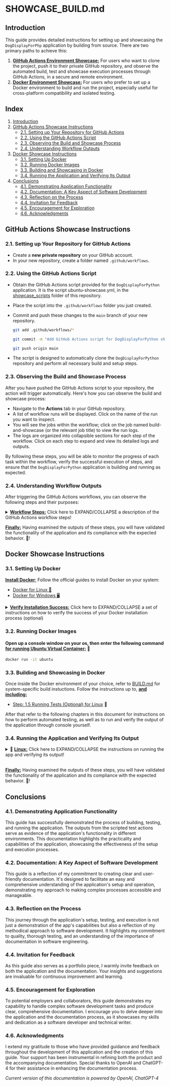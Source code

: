 # SHOWCASE_BUILD.md

## Introduction
This guide provides detailed instructions for setting up and showcasing the `DogDisplayForPhp` application by building from source. There are two primary paths to achieve this: 
1. [**GitHub Actions Environment Showcase:**](#github-actions-instructions) For users who want to clone the project, push it to their private GitHub repository, and observe the automated build, test and showcase execution processes through GitHub Actions, in a secure and remote environment.
2. [**Docker Environment Showcase:**](#docker-instructions) For users who prefer to set up a Docker environment to build and run the project, especially useful for cross-platform compatibility and isolated testing.

## Index
1. [Introduction](#introduction)
2. [GitHub Actions Showcase Instructions](#github-actions-showcase-instructions)
   - [2.1. Setting up Your Repository for GitHub Actions](#21-setting-up-your-repository-for-github-actions)
   - [2.2. Using the GitHub Actions Script](#22-using-the-github-actions-script)
   - [2.3. Observing the Build and Showcase Process](#23-observing-the-build-and-showcase-process)
   - [2.4. Understanding Workflow Outputs](#24-understanding-workflow-outputs)
3. [Docker Showcase Instructions](#docker-showcase-instructions)
   - [3.1. Setting Up Docker](#31-setting-up-docker)
   - [3.2. Running Docker Images](#32-running-docker-images)
   - [3.3. Building and Showcasing in Docker](#33-building-and-showcasing-in-docker)
   - [3.4. Running the Application and Verifying Its Output](#34-running-the-application-and-verifying-its-output)
4. [Conclusions](#conclusions)
   - [4.1. Demonstrating Application Functionality](#41-demonstrating-application-functionality)
   - [4.2. Documentation: A Key Aspect of Software Development](#42-documentation-a-key-aspect-of-software-development)
   - [4.3. Reflection on the Process](#43-reflection-on-the-process)
   - [4.4. Invitation for Feedback](#44-invitation-for-feedback)
   - [4.5. Encouragement for Exploration](#45-encouragement-for-exploration)
   - [4.6. Acknowledgments](#46-acknowledgments)


## GitHub Actions Showcase Instructions
### 2.1. Setting up Your Repository for GitHub Actions
- Create a **new private repository** on your GitHub account.
- In your new repository, create a folder named `.github/workflows`.

### 2.2. Using the GitHub Actions Script
- Obtain the GitHub Actions script provided for the `DogDisplayForPython` application. It is the script ubuntu-showcase.yml, in the [showcase_scripts](/showcase_scripts/) folder of this repository.
- Place the script into the `.github/workflows` folder you just created.
- Commit and push these changes to the `main` branch of your new repository. 
    ```bash
    git add .github/workflows/*
    ```
    ```bash
    git commit -m "Add GitHub Actions script for DogDisplayForPython showcase"
    ```
    
    ```bash
    git push origin main
    ```
- The script is designed to automatically clone the `DogDisplayForPython` repository and perform all necessary build and setup steps.


### 2.3. Observing the Build and Showcase Process
After you have pushed the GitHub Actions script to your repository, the action will trigger automatically. Here's how you can observe the build and showcase process:

- Navigate to the **Actions** tab in your GitHub repository.
- A list of workflow runs will be displayed. Click on the name of the run you want to inspect.
- You will see the jobs within the workflow; click on the job named build-and-showcase (or the relevant job title) to view the run logs.
- The logs are organized into collapsible sections for each step of the workflow. Click on each step to expand and view its detailed logs and outputs.

By following these steps, you will be able to monitor the progress of each task within the workflow, verify the successful execution of steps, and ensure that the `DogDisplayForPython` application is building and running as expected.

### 2.4. Understanding Workflow Outputs
After triggering the GitHub Actions workflows, you can observe the following steps and their purposes:

<details>
<summary><ins><b>Workflow Steps:</b></ins> Click here to EXPAND/COLLAPSE a description of the GitHub Actions workflow steps!</summary>

1. **Preparing the Project:** Checks out the code from the main repository for `DogDisplayForPhp`.

1. **Setup Dependencies**: Installs the necessary programs and sets up the dependencies required for the project.

3. **Building PHP and Extensions:** This step involves downloading and compiling the PHP source code *(version 8.3.2)* to ensure the latest features and security updates are included. The process includes setting up essential PHP extensions such as mbstring, curl, and openssl, which are crucial for the functionality of DogDisplayForPhp. It also includes configuration of the php.ini file to enable these extensions, ensuring the PHP environment is correctly tailored for the project's needs.

3. **Configuring Dependencies**: Configures the programs and dependencies installed in the previous step.

4. **Building the Application:** Builds the application from source.

5. **Server-Side Tests**: Executes server tests and captures the output in a log.

6. **Execute Showcase Run of Server**: Runs the `DogDisplayForPhp` program through the command `php artisan serve`, which should be part of the built project, and performs a series of predefined Python requests to test current server endpoints. Both the program and the Python requests output to log files, which are displayed in the next two steps for verification.

7. **Display Server Response Logs from Showcase Run (Caution: LARGE Log File)**: Outputs from the server responses captured by the Python requests executed for testing. The logs are expected to be quite lengthy, and expanding this section creates a very large scrollable section in your browser.

8. **Display Server Logs from Showcase Run**: Outputs the server logs that were generated during the `php artisan serve` run of the `DogDisplayForPhp` project.

</details>

<ins><b>Finally:</b></ins> Having examined the outputs of these steps, you will have validated the functionality of the application and its compliance with the expected behavior. 🎯!

## Docker Showcase Instructions
### 3.1. Setting Up Docker
<ins>**Install Docker**:</ins> Follow the official guides to install Docker on your system:
  - [Docker for Linux 🐧](https://docs.docker.com/engine/install/ubuntu/)
  - [Docker for Windows 🖥️](https://docs.docker.com/docker-for-windows/install/)
<details>
<summary><ins><b>Verify Installation Success:</b></ins> Click here to EXPAND/COLLAPSE a set of instructions on how to verify the success of your Docker installation process (optional)</summary>

- <ins>**Verify Docker Installation**:</ins>

  After installation, open a terminal or command prompt and run `docker --version` to ensure Docker has been installed correctly. You should see the Docker version number in the output.

- <ins>**Test Docker Functionality**:</ins>
  
  Run `docker run hello-world`. This command downloads a test image and runs it in a container. 
  
  If Docker is correctly installed and configured, you will receive a message indicating that your Docker installation appears to be working correctly.
</details>

### 3.2. Running Docker Images

#### Open up a console window on your os, then enter the following command <ins>for running Ubuntu Virtual Container:</ins> 🐧

```bash
docker run -it ubuntu
```


### 3.3. Building and Showcasing in Docker
Once inside the Docker environment of your choice, refer to [BUILD.md](BUILD.md) for system-specific build instuctions. Follow the instructions up to, <ins><b>and including:</b></ins>
- [Step: 1.5 Running Tests (Optional) for Linux](SHOWCASE_BUILD.md#--15-running-tests-optional) 🐧

After that refer to the following chapters in this document for instructions on how to perform automated testing, as well as to run and verify the output of the application through console yourself.


### 3.4. Running the Application and Verifying Its Output

<details>
<summary>🐧 <ins><b>Linux:</b></ins> Click here to EXPAND/COLLAPSE the instructions on running the app and verifying its output!</summary>

1. **Set Up the Environment - Move the test script for server endpoints:**
   ```bash
   mv ./showcase_scripts/test_server_endpoints.py ./build/src/
   ```

2. **Navigate to the Application Directory:**
   ```bash
   cd ./build/src
   ```

3. **Install Python Requests Module:**
   ```bash
   python -m pip install requests
   ```

4. **Run the Application:**
   ```bash
   ./DogDisplayForPhp > test_run_server_logs.log 2>&1 &
   ```

5. **Run the Test Script and Examine Outputs:**
   
   Execute the test script: 
   ```
   python test_server_endpoints.py
   ```
   Review the server logs and the server response data:
   
   *Careful, the server response data will flood your console if everything went well.*
   ```
   cat test_run_server_logs.log'
   ```
   ```
   cat server_response_data_out.txt
   ```
    <details>
    <summary><ins><b>Understanding the Server Response Data:</b></ins> Click here to EXPAND/COLLAPSE on details the structure of the <em><b>server_response_data_out.txt</b></em> file! 🔍</summary>

    <br>

    Utilize this section to validate whether the expected server response was received. The output in `server_response_data_out.txt` is divided into four parts, each separated by lines of equality signs (===):
    
   1. **Index Route Response Data:** The main portion of the text, showing data from the root (`\`) route.
   2. **RenderBreeds Route Response Data:** Data from the `\renderBreeds` route, not as extensive as the index route.
   3. **Index Route Headers:** Headers for the root (`\`) route response.
   4. **RenderBreeds Route Headers:** Headers for the `\renderBreeds` route response.        
    
    <br>
    </details>
</details>

<br>

<ins><b>Finally:</b></ins> Having examined the outputs of these steps, you will have validated the functionality of the application and its compliance with the expected behavior. 🎯!

## Conclusions

### 4.1. Demonstrating Application Functionality
This guide has successfully demonstrated the process of building, testing, and running the application. The outputs from the scripted test actions serve as evidence of the application's functionality in different environments. This documentation highlights the practicality and capabilities of the application, showcasing the effectiveness of the setup and execution processes.

### 4.2. Documentation: A Key Aspect of Software Development
This guide is a reflection of my commitment to creating clear and user-friendly documentation. It's designed to facilitate an easy and comprehensive understanding of the application's setup and operation, demonstrating my approach to making complex processes accessible and manageable.

### 4.3. Reflection on the Process
This journey through the application's setup, testing, and execution is not just a demonstration of the app's capabilities but also a reflection of my methodical approach to software development. It highlights my commitment to quality, thorough testing, and an understanding of the importance of documentation in software engineering.

### 4.4. Invitation for Feedback
As this guide also serves as a portfolio piece, I warmly invite feedback on both the application and the documentation. Your insights and suggestions are invaluable for continuous improvement and learning.

### 4.5. Encouragement for Exploration
To potential employers and collaborators, this guide demonstrates my capability to handle complex software development tasks and produce clear, comprehensive documentation. I encourage you to delve deeper into the application and the documentation process, as it showcases my skills and dedication as a software developer and technical writer.

### 4.6. Acknowledgments
I extend my gratitude to those who have provided guidance and feedback throughout the development of this application and the creation of this guide. Your support has been instrumental in refining both the product and the accompanying documentation. Special thanks to OpenAI and ChatGPT-4 for their assistance in enhancing the documentation process.

*Current version of this documentation is powered by OpenAI, ChatGPT-4*
